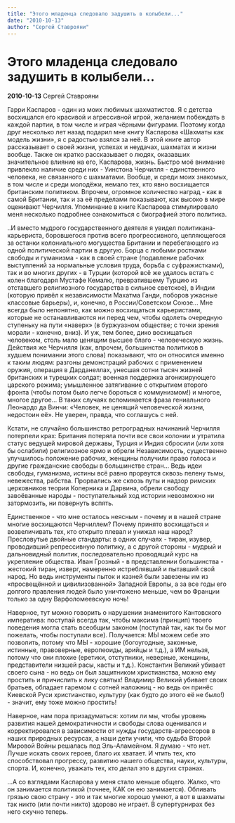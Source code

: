 ```yaml
---
title: "Этого младенца следовало задушить в колыбели..."
date: "2010-10-13"
author: "Сергей Ставрояни"
---
```


# Этого младенца следовало задушить в колыбели...

**2010-10-13** Сергей Ставрояни

Гарри Каспаров - один из моих любимых шахматистов. Я с детства восхищался его красивой и агрессивной игрой, желанием побеждать в каждой партии, в том числе и играя чёрными фигурами. Поэтому когда друг несколько лет назад подарил мне книгу Каспарова «Шахматы как модель жизни», я с радостью взялся за неё. В этой книге автор рассказывает о своей жизни, успехах и неудачах, шахматах и жизни вообще. Также он кратко рассказывает о людях, оказавших значительное влияние на его, Каспарова, жизнь. Быстро моё внимание привлекло наличие среди них - Уинстона Черчилля - единственного человека, не связанного с шахматами. Вообще, и среди моих знакомых, в том числе и среди молодёжи, немало тех, кто явно восхищается британским политиком. Впрочем, огромное количество наград - как в самой Британии, так и за её пределами показывают, как высоко в мире оценивают Черчилля. Упоминание в книге Каспарова стимулировало меня несколько подробнее ознакомиться с биографией этого политика.

..И вместо мудрого государственного деятеля я увидел политикана-карьериста, боровшегося против всего прогрессивного, цепляющегося за останки колониального могущества Британии и перебегающего из одной политической партии в другую. Борца с любыми ростками свободы и гуманизма - как в своей стране (подавление рабочих выступлений за нормальные условия труда, борьба с суфражистками), так и во многих других - в Турции (которой всё же удалось встать с колен благодаря Мустафе Кемалю, превратившему Турцию из отставшего религиозного государства в сильное светское), в Индии (которую привёл к независимости Махатма Ганди, поборов ужасные классовые барьеры), и, конечно, в России/Советском Союзе... Мне всегда было непонятно, как можно восхищаться карьеристами, которые не останавливаются ни перед чем, чтобы одолеть очередную ступеньку на пути «наверх» (в буржуазном обществе; с точки зрения морали - конечно, вниз). И уж, тем более, дико восхищаться человеком, столь мало ценящим высшее благо - человеческую жизнь. Действия же Черчилля (как, впрочем, большинства политиков в худшем понимании этого слова) показывают, что он относился именно к таким людям: разгоны демонстраций рабочих с применением оружия, операция в Дарданеллах, унесшая сотни тысяч жизней британских и турецких солдат; военная поддержка агонизирующего царского режима; умышленное затягивание с открытием второго фронта (чтобы потом было легче бороться с коммунизмом!) и многое, многое другое... В таких случаях вспоминается фраза гениального Леонардо да Винчи: «Человек, не ценящий человеческой жизни, недостоин её». Не уверен, правда, что соглашусь с ней.

Кстати, не случайно большинство ретроградных начинаний Черчилля потерпели крах: Британия потеряла почти все свои колонии и утратила статус ведущей мировой державы, Турция и Индия сбросили (или хотя бы ослабили) религиозное ярмо и обрели Независимость, существенно улучшилось положение рабочих, женщины получили право голоса и другие гражданские свободы в большинстве стран... Ведь идеи свободы, гуманизма, истины всё равно прорвутся сквозь пелену тьмы, невежества, рабства. Прорвались же сквозь путы и надзор римских церковников теории Коперника и Дарвина, обрели свободу завоёванные народы - поступательный ход истории невозможно ни затормозить, ни повернуть вспять.

Единственное - что мне осталось неясным - почему и в нашей стране многие восхищаются Черчиллем? Почему принято восхищаться и возвеличивать тех, кто открыто плевал и унижал наш народ? Пресловутые двойные стандарты: в одних случаях - тиран, изувер, проводивший репрессивную политику, а с другой стороны - мудрый и дальновидный политик, последовательно проводящий курс на укрепление общества. Иван Грозный - в представлении большинства - жестокий тиран, изверг, намеренно истреблявший и пытавший свой народ. Но ведь инструменты пыток и казней были завезены им из «просвещённой и цивилизованной» Западной Европы, а за все годы его долгого правления людей было уничтожено меньше, чем во Франции только за одну Варфоломеевскую ночь!

Наверное, тут можно говорить о нарушении знаменитого Кантовского императива: поступай всегда так, чтобы максима (принцип) твоего поведения могла стать всеобщим законом (поступай так, как ты бы мог пожелать, чтобы поступали все). Получается: МЫ можем себе это позволить, потому что МЫ - хорошие (богоугодные, законные, истинные, правоверные, европеоиды, арийцы и т.д.), а ИМ нельзя, потому что они плохие (еретики, отступники, неверные, женщины, представители низшей расы, касты и т.д.). Константин Великий убивает своего сына - но ведь он был защитником христианства, можно ему простить и причислить к лику святых! Владимир Великий убивает своих братьев, обладает гаремом с сотней наложниц - но ведь он принёс Киевской Руси христианство, культуру (как будто до этого её не было!) - значит, ему тоже можно простить!

Наверное, нам пора призадуматься: хотим ли мы, чтобы уровень развития нашей демократичности и свободы слова оценивался и корректировался в зависимости от нужды государств-агрессоров в наших природных ресурсах, а наши дети учили, что судьба Второй Мировой Войны решалась под Эль-Аламейном. Я думаю - что нет. Лучше искать своих героев, благо их хватает. И чтить тех, кто способствовал прогрессу, развитию нашего общества, науки, культуры, спорта. И, конечно, уважать тех, кто делал это в других странах.

...А со взглядами Каспарова у меня стало меньше общего. Жалко, что он занимается политикой (точнее, КАК он ею занимается). Обливать грязью свою страну - это и так многие хорошо умеют, а вот в шахматы так никто (или почти никто) здорово не играет. В супертурнирах без него скучно теперь.